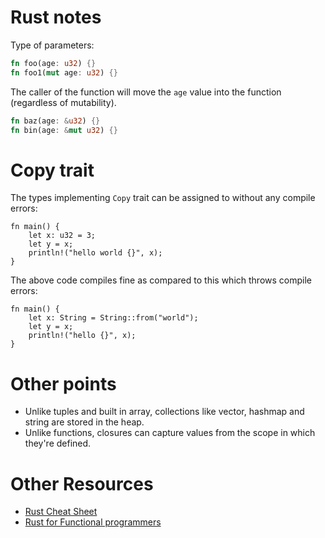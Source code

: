 # Rust notes

Type of parameters:

``` rust
fn foo(age: u32) {}
fn foo1(mut age: u32) {}
```

The caller of the function will move the `age` value into the function (regardless of mutability).

``` rust
fn baz(age: &u32) {}
fn bin(age: &mut u32) {}
```

# Copy trait

The types implementing `Copy` trait can be assigned to without any compile errors:

```
fn main() {
    let x: u32 = 3;
    let y = x;
    println!("hello world {}", x);
}
```

The above code compiles fine as compared to this which throws compile errors:

```
fn main() {
    let x: String = String::from("world");
    let y = x;
    println!("hello {}", x);
}
```

# Other points

* Unlike tuples and built in array, collections like vector, hashmap
  and string are stored in the heap.
* Unlike functions, closures can capture values from the scope in
  which they're defined.

# Other Resources

* [Rust Cheat Sheet](https://cheats.rs/)
* [Rust for Functional programmers](https://pure.uva.nl/ws/files/2217922/167003_rust_for_functional_programmers.pdf)
